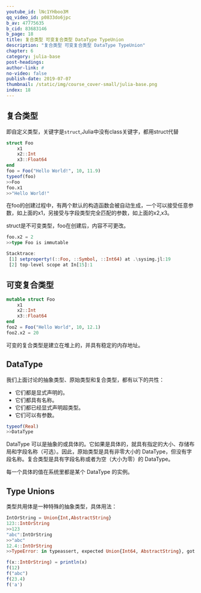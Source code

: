```yaml
---
youtube_id: lNc1YHboo3M
qq_video_id: p0833do6jpc
b_av: 47775635
b_cid: 83683146
b_page: 18
title: 复合类型 可变复合类型 DataType TypeUnion
description: "复合类型 可变复合类型 DataType TypeUnion"
chapter: 6
category: julia-base
post-headings:
author-link: #
no-video: false
publish-date: 2019-07-07
thumbnail: /static/img/course_cover-small/julia-base.png
index: 18
---
```





## 复合类型

即自定义类型，关键字是`struct`,Julia中没有class关键字，都用struct代替
```Julia
struct Foo
    x1
    x2::Int
    x3::Float64
end
foo = Foo("Hello World!", 10, 11.9)
typeof(foo)
>>Foo
foo.x1
>>"Hello World!"
```

在foo的创建过程中，有两个默认的构造函数会被自动生成，一个可以接受任意参数，如上面的x1，另接受与字段类型完全匹配的参数，如上面的x2,x3。

struct是不可变类型，foo在创建后，内容不可更改。

```Julia
foo.x2 = 2
>>type Foo is immutable

Stacktrace:
 [1] setproperty!(::Foo, ::Symbol, ::Int64) at .\sysimg.jl:19
 [2] top-level scope at In[15]:1
```




## 可变复合类型
```Julia
mutable struct Foo
    x1
    x2::Int
    x3::Float64
end
foo2 = Foo("Hello World", 10, 12.1)
foo2.x2 = 20
```
可变的复合类型是建立在堆上的，并具有稳定的内存地址。



## DataType


我们上面讨论的抽象类型、原始类型和复合类型，都有以下的共性：
 - 它们都是显式声明的。
 - 它们都具有名称。
 - 它们都已经显式声明超类型。
 - 它们可以有参数。

```Julia
typeof(Real)
>>DataType
```
DataType 可以是抽象的或具体的。它如果是具体的，就具有指定的大小、存储布局和字段名称（可选）。因此，原始类型是具有非零大小的 DataType，但没有字段名称。复合类型是具有字段名称或者为空（大小为零）的 DataType。

每一个具体的值在系统里都是某个 DataType 的实例。




## Type Unions


类型共用体是一种特殊的抽象类型，具体用法：
```Julia
IntOrString = Union{Int,AbstractString}
123::IntOrString
>>123
"abc":IntOrString
>>"abc"
12.4::IntOrString
>>TypeError: in typeassert, expected Union{Int64, AbstractString}, got Float64

f(x::IntOrString) = println(x)
f(12)
f("abc")
f(23.4)
f('a')
```





